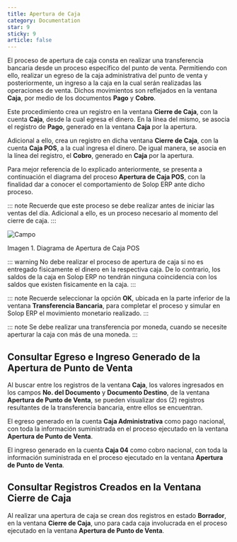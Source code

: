 ```yaml
---
title: Apertura de Caja
category: Documentation
star: 9
sticky: 9
article: false
---
```


El proceso de apertura de caja consta en realizar una transferencia bancaria desde un proceso específico del punto de venta. Permitiendo con ello, realizar un egreso de la caja administrativa del punto de venta y posteriormente, un ingreso a la caja en la cual serán realizadas las operaciones de venta. Dichos movimientos son reflejados en la ventana **Caja**, por medio de los documentos **Pago** y **Cobro**.

Este procedimiento crea un registro en la ventana **Cierre de Caja**, con la cuenta **Caja**, desde la cual egresa el dinero. En la línea del mismo, se asocia el registro de **Pago**, generado en la ventana **Caja** por la apertura.

Adicional a ello, crea un registro en dicha ventana **Cierre de Caja**, con la cuenta **Caja POS**, a la cual ingresa el dinero. De igual manera, se asocia en la línea del registro, el **Cobro**, generado en **Caja** por la apertura.

Para mejor referencia de lo explicado anteriormente, se presenta a continuación el diagrama del proceso **Apertura de Caja POS**, con la finalidad dar a conocer el comportamiento de Solop ERP ante dicho proceso.

::: note
Recuerde que este proceso se debe realizar antes de iniciar las ventas del día. Adicional a ello, es un proceso necesario al momento del cierre de caja.
:::

![Campo](/assets/img/docs/pdv-management/pdm-pdv-image125.png)

Imagen 1. Diagrama de Apertura de Caja POS

::: warning
No debe realizar el proceso de apertura de caja si no es entregado fisicamente el dinero en la respectiva caja. De lo contrario, los saldos de la caja en Solop ERP no tendrán ninguna coincidencia con los saldos que existen fisicamente en la caja.
:::

::: note
Recuerde seleccionar la opción **OK**, ubicada en la parte inferior de la ventana **Transferencia Bancaria**, para completar el proceso y simular en Solop ERP el movimiento monetario realizado.
:::

::: note
Se debe realizar una transferencia por moneda, cuando se necesite aperturar la caja con más de una moneda.
:::

## Consultar Egreso e Ingreso Generado de la Apertura de Punto de Venta

Al buscar entre los registros de la ventana **Caja**, los valores ingresados en los campos **No. del Documento** y **Documento Destino**, de la ventana **Apertura de Punto de Venta**, se pueden visualizar dos (2) registros resultantes de la transferencia bancaria, entre ellos se encuentran.

El egreso generado en la cuenta **Caja Administrativa** como pago nacional, con toda la información suministrada en el proceso ejecutado en la ventana **Apertura de Punto de Venta**.

El ingreso generado en la cuenta **Caja 04** como cobro nacional, con toda la información suministrada en el proceso ejecutado en la ventana **Apertura de Punto de Venta**.

## Consultar Registros Creados en la Ventana Cierre de Caja

Al realizar una apertura de caja se crean dos registros en estado **Borrador**, en la ventana **Cierre de Caja**, uno para cada caja involucrada en el proceso ejecutado en la ventana **Apertura de Punto de Venta**.